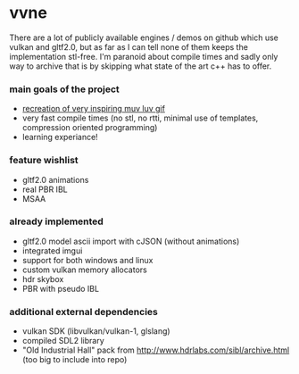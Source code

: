 # vvne
There are a lot of publicly available engines / demos on github which use vulkan and gltf2.0, but as far as I can tell none of them keeps the implementation stl-free. I'm paranoid about compile times and sadly only way to archive that is by skipping what state of the art c++ has to offer.
### main goals of the project
- [recreation of very inspiring muv luv gif](https://thumbs.gfycat.com/HelplessRealAlbacoretuna-size_restricted.gif)
- very fast compile times (no stl, no rtti, minimal use of templates, compression oriented programming)
- learning experiance!
### feature wishlist
- gltf2.0 animations
- real PBR IBL
- MSAA
### already implemented
- gltf2.0 model ascii import with cJSON (without animations)
- integrated imgui
- support for both windows and linux
- custom vulkan memory allocators
- hdr skybox
- PBR with pseudo IBL
### additional external dependencies
- vulkan SDK (libvulkan/vulkan-1, glslang)
- compiled SDL2 library
- "Old Industrial Hall" pack from http://www.hdrlabs.com/sibl/archive.html (too big to include into repo)
